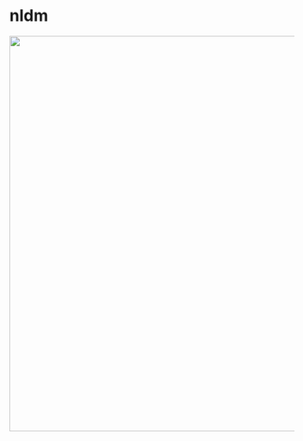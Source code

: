 <h1>nldm</h1>
<p align="center">
    <img width="700px" src="https://github.com/patakk/nldm/blob/master/sample.png">
</p>
